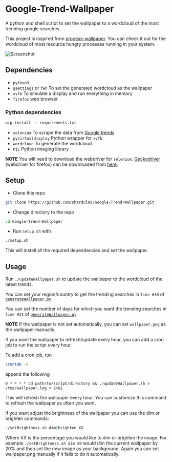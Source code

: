 # Google-Trend-Wallpaper
A python and shell script to set the wallpaper to a wordcloud of the most trending google searches. 

This project is inspired from [process-wallpaper](https://github.com/anirudhajith/process-wallpaper). You can check it out for the wordcloud of most resource hungry processes running in your system.

![Screenshot](https://github.com/shardul08/Google-Trend-Wallpaper/blob/master/screenshot.png)  


## Dependencies

* `python3`
* `gsettings` or `feh`  To set the generated wordcloud as the wallpaper
* `xvfb`  To simulate a display and run everything in memory
* `firefox` web browser

### Python dependencies

```bash
pip install -r requirements.txt
```

* `selenium`  To scrape the data from [Google trends](https://trends.google.com/trends/trendingsearches/daily?geo=IN)
* `pyvirtualdisplay` Python wrapper for `xvfb`
* `wordcloud` To generate the wordcloud
* `PIL`  Python imaging library

**NOTE** You will need to download the webdriver for `selenium`. [Geckodriver](https://github.com/mozilla/geckodriver/) (webdriver for firefox) can be downloaded from [here](https://github.com/mozilla/geckodriver/releases). 

## Setup

* Clone this repo

```bash
git clone https://github.com/shardul08/Google-Trend-Wallpaper.git
```

* Change directory to the repo

```bash
cd Google-Trend-Wallpaper
```

* Run `setup.sh` with

```bash
./setup.sh
```

This will install all the required dependencies and set the wallpaper.

## Usage

Run `./updateWallpaper.sh` to update the wallpaper to the wordcloud of the latest trends.

You can set your region/country to get the trending searches in `line #30` of [`generateWallpaper.py`](https://github.com/shardul08/Google-Trend-Wallpaper/blob/master/generateWallpaper.py)

You can set the number of days for which you want the trending searches in `line #31` of [`generateWallpaper.py`](https://github.com/shardul08/Google-Trend-Wallpaper/blob/master/generateWallpaper.py)

**NOTE** If the wallpaper is not set automatically, you can set `wallpaper.png` as the wallpaper manually.

If you want the wallpaper to refresh/update every hour, you can add a cron job to run the script every hour.

To add a cron job, run

```bash
crontab -e
```

append the following

```
0 * * * * cd path/to/script/directory && ./updateWallpaper.sh > /tmp/wallpaper.log > 2>&1
```

This will refresh the wallpaper every hour. You can customize this command to refresh the wallpaper as often you want.

If you want adjust the brightness of the wallpaper you can use the dim or brighten commands:

```bash
./setBrightness.sh dim|brighten XX
```

Where XX is the percentage you would like to dim or brighten the image. For example `./setBrightness.sh dim 20` would dim the current wallpaper by 20% and then set the new image as your background. Again you can set wallpaper.png manually if it fails to do it automatically.